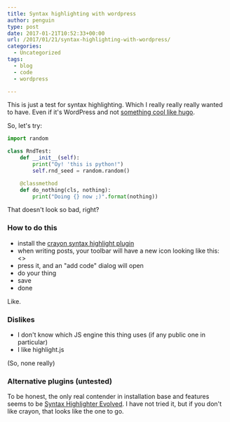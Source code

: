 ```yaml
---
title: Syntax highlighting with wordpress
author: penguin
type: post
date: 2017-01-21T10:52:33+00:00
url: /2017/01/21/syntax-highlighting-with-wordpress/
categories:
  - Uncategorized
tags:
  - blog
  - code
  - wordpress

---
```

This is just a test for syntax highlighting. Which I really really really wanted to have. Even if it's WordPress and not [something cool like hugo][1].

So, let's try:

```python
import random

class RndTest:
    def __init__(self):
        print("Oy! 'this is python!")
        self.rnd_seed = random.random()

    @classmethod
    def do_nothing(cls, nothing):
        print("Doing {} now ;)".format(nothing))
```

That doesn't look so bad, right?

### How to do this

  * install the [crayon syntax highlight plugin][2]
  * when writing posts, your toolbar will have a new icon looking like this: <>
  * press it, and an "add code" dialog will open
  * do your thing
  * save
  * done

Like.

### Dislikes

  * I don't know which JS engine this thing uses (if any public one in particular)
  * I like highlight.js

(So, none really)

### Alternative plugins (untested)

To be honest, the only real contender in installation base and features seems to be [Syntax Highlighter Evolved][3]. I have not tried it, but if you don't like crayon, that looks like the one to go.

 [1]: http://gohugo.io
 [2]: https://de.wordpress.org/plugins/crayon-syntax-highlighter/
 [3]: https://de.wordpress.org/plugins/syntaxhighlighter/
